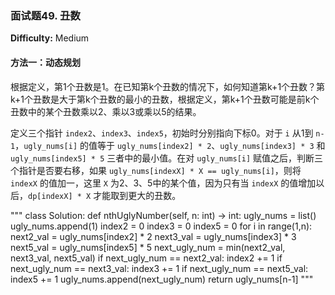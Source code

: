 ### 面试题49. 丑数

**Difficulty:** Medium

#### 方法一：动态规划

根据定义，第1个丑数是1。在已知第k个丑数的情况下，如何知道第k+1个丑数？第k+1个丑数是大于第k个丑数的最小的丑数，根据定义，第k+1个丑数可能是前k个丑数中的某个丑数乘以2、乘以3或乘以5的结果。

定义三个指针 `index2`、`index3`、`index5`，初始时分别指向下标0。对于 `i` 从1到 `n-1`，`ugly_nums[i]` 的值等于 `ugly_nums[index2] * 2`、`ugly_nums[index3] * 3` 和 `ugly_nums[index5] * 5` 三者中的最小值。在对 `ugly_nums[i]` 赋值之后，判断三个指针是否要右移，如果 `ugly_nums[indexX] * X == ugly_nums[i]`，则将 `indexX` 的值加一，这里 `X` 为2、3、5中的某个值，因为只有当 `indexX` 的值增加以后，`dp[indexX] * X` 才能取到更大的丑数。

"""
class Solution:
    def nthUglyNumber(self, n: int) -> int:
        ugly_nums = list()
        ugly_nums.append(1)
        index2 = 0
        index3 = 0 
        index5 = 0
        for i in range(1,n):
            next2_val = ugly_nums[index2] * 2
            next3_val = ugly_nums[index3] * 3
            next5_val = ugly_nums[index5] * 5
            next_ugly_num  = min(next2_val, next3_val, next5_val)
            if next_ugly_num == next2_val:
                index2 += 1
            if next_ugly_num == next3_val:
                index3 += 1
            if next_ugly_num == next5_val:
                index5 += 1
            ugly_nums.append(next_ugly_num)
        return ugly_nums[n-1]
"""